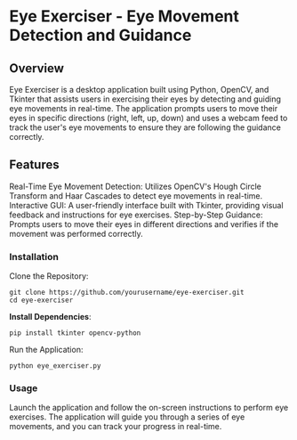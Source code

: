# Eye Exerciser - Eye Movement Detection and Guidance
## Overview
Eye Exerciser is a desktop application built using Python, OpenCV, and Tkinter that assists users in exercising their eyes by detecting and guiding eye movements in real-time. The application prompts users to move their eyes in specific directions (right, left, up, down) and uses a webcam feed to track the user's eye movements to ensure they are following the guidance correctly.

## Features
Real-Time Eye Movement Detection: Utilizes OpenCV's Hough Circle Transform and Haar Cascades to detect eye movements in real-time.
Interactive GUI: A user-friendly interface built with Tkinter, providing visual feedback and instructions for eye exercises.
Step-by-Step Guidance: Prompts users to move their eyes in different directions and verifies if the movement was performed correctly.

### Installation
Clone the Repository:
```
git clone https://github.com/yourusername/eye-exerciser.git
cd eye-exerciser
```
**Install Dependencies**:
```
pip install tkinter opencv-python
```
Run the Application:
```
python eye_exerciser.py
```
### Usage
Launch the application and follow the on-screen instructions to perform eye exercises.
The application will guide you through a series of eye movements, and you can track your progress in real-time.
